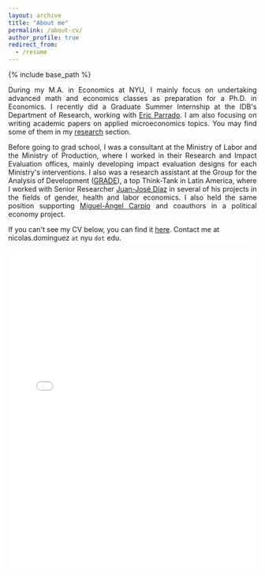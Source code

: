 ```yaml
---
layout: archive
title: "About me"
permalink: /about-cv/
author_profile: true
redirect_from:
  - /resume
---
```


{% include base_path %}

<p align="justify"> During my M.A. in Economics at NYU, I mainly focus on undertaking advanced math and economics classes as preparation for a Ph.D. in Economics. I recently did a Graduate Summer Internship at the IDB's Department of Research, working with <a href='https://www.iadb.org/en/research-and-data/author/eric-parrado-herrera'>Eric Parrado</a>. I am also focusing on writing academic papers on applied microeconomics topics. You may find some of them in my <a href='https://nicoidominguez.github.io/research/'>research</a> section. </p> 

<a href=''></a>

<p align="justify"> Before going to grad school, I was a consultant at the Ministry of Labor and the Ministry of Production, where I worked in their Research and Impact Evaluation offices, mainly developing impact evaluation designs for each Ministry's interventions. I also was a research assistant at the Group for the Analysis of Development (<a href='https://www.grade.org.pe/en/'>GRADE</a>), a top Think-Tank in Latin America, where I worked with Senior Researcher <a href='http://www.grade.org.pe/en/investigadores/personal/jjdiaz/'>Juan-José Díaz</a> in several of his projects in the fields of gender, health and labor economics. I also held the same position supporting <a href='https://sites.google.com/view/miguel-angel-carpio'>Miguel-Ángel Carpio</a> and coauthors in a political economy project. </p>  

If you can't see my CV below, you can find it <a href='https://github.com/nicoidominguez/nicoidominguez.github.io/blob/master/files/Nicolas_Dominguez_CV_Sep22.pdf'>here</a>. Contact me at nicolas.dominguez `at` nyu `dot` edu.

<p><iframe src="/files/Nicolas_Dominguez_CV_Sep22.pdf" style="width:100%; height:650px;" frameborder="0">    </iframe></p>
